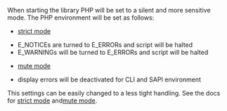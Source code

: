 When starting the library PHP will be set to a silent and more sensitive mode.
The PHP environment will be set as follows:

* [strict mode](doc/strict.md)
 - E_NOTICEs are turned to E_ERRORs and script will be halted
 - E_WARNINGs will be turned to E_ERRORs and script will be halted

* [mute mode](doc/mute.md)
 - display errors will be deactivated for CLI and SAPI environment

This settings can be easily changed to a less tight handling.
See the docs for [strict mode](doc/strict.md) and[mute mode](doc/mute.md).